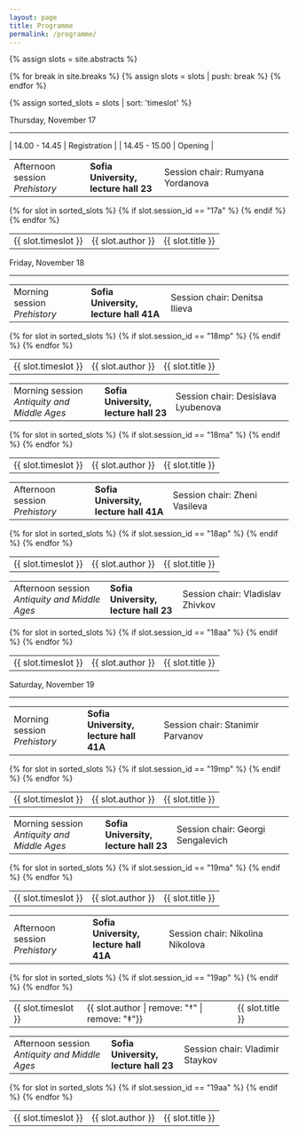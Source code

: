 ```yaml
---
layout: page
title: Programme
permalink: /programme/
---
```


{% assign slots = site.abstracts %}

{% for break in site.breaks %}
{% assign slots = slots | push: break %}
{% endfor %}

{% assign sorted_slots = slots | sort: 'timeslot' %}

<div class="schedule-date">Thursday, November 17</div>
<hr>

| 14.00 - 14.45 | Registration |
| 14.45 - 15.00 | Opening |

<div class="schedule-divider"><table><tr>
      <td>Afternoon session <br/> <em>Prehistory</em></td>
      <td><b>Sofia University, <br/> lecture hall 23</b></td>
      <td>Session chair: Rumyana Yordanova</td>
</tr></table></div>

<table class="schedule-table">
{% for slot in sorted_slots %}
{% if slot.session_id == "17a" %}
   <tr>
   <td>{{ slot.timeslot }}</td>
   <td>{{ slot.author }}</td>
   <td>{{ slot.title }}</td>
   </tr>
{% endif %}
{% endfor %}
</table>

<div class="schedule-date">Friday, November 18</div>
<hr>

<div class="schedule-divider"><table><tr>
      <td>Morning session <br/> <em>Prehistory</em></td>
      <td><b>Sofia University, <br/> lecture hall 41A</b></td>
      <td>Session chair: Denitsa Ilieva</td>
</tr></table></div>

<table class="schedule-table">
{% for slot in sorted_slots %}
{% if slot.session_id == "18mp" %}
   <tr>
   <td>{{ slot.timeslot }}</td>
   <td>{{ slot.author }}</td>
   <td>{{ slot.title }}</td>
   </tr>
{% endif %}
{% endfor %}
</table>

<div class="schedule-divider"><table><tr>
      <td>Morning session <br/> <em>Antiquity and Middle Ages</em></td>
      <td><b>Sofia University, <br/> lecture hall 23</b></td>
      <td>Session chair: Desislava Lyubenova</td>
</tr></table></div>

<table class="schedule-table">
{% for slot in sorted_slots %}
{% if slot.session_id == "18ma" %}
   <tr>
   <td>{{ slot.timeslot }}</td>
   <td>{{ slot.author }}</td>
   <td>{{ slot.title }}</td>
   </tr>
{% endif %}
{% endfor %}
</table>

<div class="schedule-divider"><table><tr>
      <td>Afternoon session <br/> <em>Prehistory</em></td>
      <td><b>Sofia University, <br/> lecture hall 41A</b></td>
      <td>Session chair: Zheni Vasileva</td>
</tr></table></div>

<table class="schedule-table">
{% for slot in sorted_slots %}
{% if slot.session_id == "18ap" %}
   <tr>
   <td>{{ slot.timeslot }}</td>
   <td>{{ slot.author }}</td>
   <td>{{ slot.title }}</td>
   </tr>
{% endif %}
{% endfor %}
</table>

<div class="schedule-divider"><table><tr>
      <td>Afternoon session <br/> <em>Antiquity and Middle Ages</em></td>
      <td><b>Sofia University, <br/> lecture hall 23</b></td>
      <td>Session chair: Vladislav Zhivkov</td>
</tr></table></div>

<table class="schedule-table">
{% for slot in sorted_slots %}
{% if slot.session_id == "18aa" %}
   <tr>
   <td>{{ slot.timeslot }}</td>
   <td>{{ slot.author }}</td>
   <td>{{ slot.title }}</td>
   </tr>
{% endif %}
{% endfor %}
</table>
<div class="schedule-date">Saturday, November 19</div>
<hr>

<div class="schedule-divider"><table><tr>
      <td>Morning session <br/> <em>Prehistory</em></td>
      <td><b>Sofia University, <br/> lecture hall 41A</b></td>
      <td>Session chair: Stanimir Parvanov</td>
</tr></table></div>

<table class="schedule-table">
{% for slot in sorted_slots %}
{% if slot.session_id == "19mp" %}
   <tr>
   <td>{{ slot.timeslot }}</td>
   <td>{{ slot.author }}</td>
   <td>{{ slot.title }}</td>
   </tr>
{% endif %}
{% endfor %}
</table>

<div class="schedule-divider"><table><tr>
      <td>Morning session <br/> <em>Antiquity and Middle Ages</em></td>
      <td><b>Sofia University, <br/> lecture hall 23</b></td>
      <td>Session chair: Georgi Sengalevich</td>
</tr></table></div>

<table class="schedule-table">
{% for slot in sorted_slots %}
{% if slot.session_id == "19ma" %}
   <tr>
   <td>{{ slot.timeslot }}</td>
   <td>{{ slot.author }}</td>
   <td>{{ slot.title }}</td>
   </tr>
{% endif %}
{% endfor %}
</table>

<div class="schedule-divider"><table><tr>
      <td>Afternoon session <br/> <em>Prehistory</em></td>
      <td><b>Sofia University, <br/> lecture hall 41A</b></td>
      <td>Session chair: Nikolina Nikolova</td>
</tr></table></div>

<table class="schedule-table">
{% for slot in sorted_slots %}
{% if slot.session_id == "19ap" %}
   <tr>
   <td>{{ slot.timeslot }}</td>
   <td>{{ slot.author | remove: "†" | remove: "‡"}}</td>
   <td>{{ slot.title }}</td>
   </tr>
{% endif %}
{% endfor %}
</table>

<div class="schedule-divider"><table><tr>
      <td>Afternoon session <br/> <em>Antiquity and Middle Ages</em></td>
      <td><b>Sofia University, <br/> lecture hall 23</b></td>
      <td>Session chair: Vladimir Staykov</td>
</tr></table></div>

<table class="schedule-table">
{% for slot in sorted_slots %}
{% if slot.session_id == "19aa" %}
   <tr>
   <td>{{ slot.timeslot }}</td>
   <td>{{ slot.author }}</td>
   <td>{{ slot.title }}</td>
   </tr>
{% endif %}
{% endfor %}
</table>
